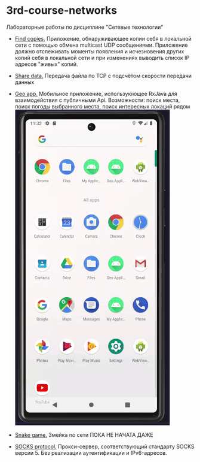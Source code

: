 # 3rd-course-networks
Лабораторные работы по дисциплине "Сетевые технологии"


+ [Find copies.](https://github.com/Just0Lina/3d-course-networks/tree/main/copies)
Приложение, обнаруживающее копии себя в локальной сети с помощью обмена multicast UDP сообщениями. Приложение должно отслеживать моменты появления и исчезновения других копий себя в локальной сети и при изменениях выводить список IP адресов "живых" копий.

+ [Share data.](https://github.com/Just0Lina/3rd-course-networks/tree/main/share_data)
Передача файла по TCP с подсчётом скорости передачи данных

+ [Geo app.](https://github.com/Just0Lina/3rd-course-networks/tree/main/search_places)
Мобильное приложение, используюющее RxJava для взаимодействия с публичными Api.
Возможности: поиск места, поиск погоды выбранного места, поиск интересных локаций рядом
![demoApp](misc/video_places.gif)

+ [Snake game.](https://github.com/Just0Lina/3rd-course-networks/tree/main/snake)
Змейка по сети
ПОКА НЕ НАЧАТА ДАЖЕ


+ [SOCKS protocol.](https://github.com/Just0Lina/3rd-course-networks/tree/main/socks_protocol)
Прокси-сервер, соответствующий стандарту SOCKS версии 5.
Без реализации аутентификации и IPv6-адресов.